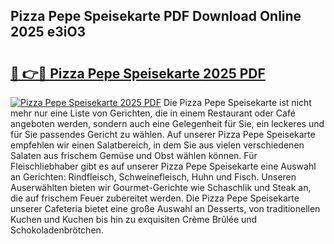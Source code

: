 ## Pizza Pepe Speisekarte PDF Download Online 2025 e3iO3

# <h2><a href="http://gc5emp.nevu.top/?p=Pizza+Pepe+Speisekarte">🔗 👉🔴 Pizza Pepe Speisekarte 2025 PDF</a></h2>

[![Pizza Pepe Speisekarte 2025 PDF](https://i.imgur.com/dBaPXMq.png)](http://gc5emp.nevu.top/?p=Pizza+Pepe+Speisekarte)
Die Pizza Pepe Speisekarte ist nicht mehr nur eine Liste von Gerichten, die in einem Restaurant oder Café angeboten werden, sondern auch eine Gelegenheit für Sie, ein leckeres und für Sie passendes Gericht zu wählen. Auf unserer Pizza Pepe Speisekarte empfehlen wir einen Salatbereich, in dem Sie aus vielen verschiedenen Salaten aus frischem Gemüse und Obst wählen können. Für Fleischliebhaber gibt es auf unserer Pizza Pepe Speisekarte eine Auswahl an Gerichten: Rindfleisch, Schweinefleisch, Huhn und Fisch. Unseren Auserwählten bieten wir Gourmet-Gerichte wie Schaschlik und Steak an, die auf frischem Feuer zubereitet werden. Die Pizza Pepe Speisekarte unserer Cafeteria bietet eine große Auswahl an Desserts, von traditionellen Kuchen und Kuchen bis hin zu exquisiten Crème Brûlée und Schokoladenbrötchen.
